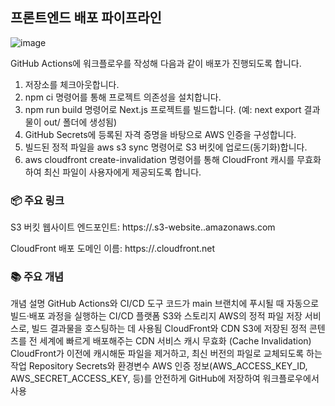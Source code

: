 
## 프론트엔드 배포 파이프라인

![image](https://github.com/user-attachments/assets/2b0870b0-d726-4a16-9333-a161e96f1650)

GitHub Actions에 워크플로우를 작성해 다음과 같이 배포가 진행되도록 합니다.
1. 저장소를 체크아웃합니다.
2. npm ci 명령어를 통해 프로젝트 의존성을 설치합니다.
3. npm run build 명령어로 Next.js 프로젝트를 빌드합니다.
(예: next export 결과물이 out/ 폴더에 생성됨)
4. GitHub Secrets에 등록된 자격 증명을 바탕으로 AWS 인증을 구성합니다.
5. 빌드된 정적 파일을 aws s3 sync 명령어로 S3 버킷에 업로드(동기화)합니다.
6. aws cloudfront create-invalidation 명령어를 통해 CloudFront 캐시를 무효화하여 최신 파일이 사용자에게 제공되도록 합니다.

### 📦 주요 링크
S3 버킷 웹사이트 엔드포인트: https://<your-bucket-name>.s3-website.<region>.amazonaws.com

CloudFront 배포 도메인 이름: https://<your-distribution-id>.cloudfront.net

### 📚 주요 개념
개념	설명
GitHub Actions와 CI/CD 도구	코드가 main 브랜치에 푸시될 때 자동으로 빌드·배포 과정을 실행하는 CI/CD 플랫폼
S3와 스토리지	AWS의 정적 파일 저장 서비스로, 빌드 결과물을 호스팅하는 데 사용됨
CloudFront와 CDN	S3에 저장된 정적 콘텐츠를 전 세계에 빠르게 배포해주는 CDN 서비스
캐시 무효화 (Cache Invalidation)	CloudFront가 이전에 캐시해둔 파일을 제거하고, 최신 버전의 파일로 교체되도록 하는 작업
Repository Secrets와 환경변수	AWS 인증 정보(AWS_ACCESS_KEY_ID, AWS_SECRET_ACCESS_KEY, 등)를 안전하게 GitHub에 저장하여 워크플로우에서 사용

